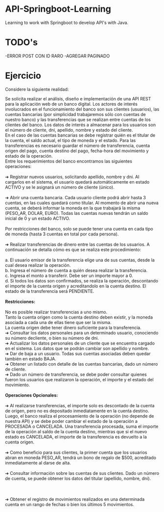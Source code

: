 # API-Springboot-Learning
Learning to work with Springboot to develop API's with Java.
<br /> 
# TODO's
-ERROR POST CON ID RARO
-AGREGAR PAGINADO
<br /> 
# Ejercicio
Considere la siguiente realidad:

Se solicita realizar el análisis, diseño e implementación de una API REST para la aplicación web de un banco digital. Los actores de interés involucrados en el funcionamiento del banco son sus clientes (usuarios), las cuentas bancarias (por simplicidad trabajaremos sólo con cuentas de nuestro banco) y las transferencias que se realizan entre cuentas de los clientes 
del banco. Los datos de interés a almacenar para los usuarios son el número de cliente, dni, apellido, nombre y estado del cliente.
<br /> 
En el caso de las cuentas bancarias se debe registrar quién es el titular de la cuenta, el saldo actual, el tipo de moneda y el estado. Para las transferencias es necesario guardar el número de transferencia, cuenta origen del pago, cuenta destino del
pago, fecha-hora del movimiento y estado de la operación.
<br /> 
Entre los requerimientos del banco encontramos las siguientes operaciones:<br /> 
<br /> 
➔ Registrar nuevos usuarios, solicitando apellido, nombre y dni. Al cargarlos en el sistema,
el usuario quedará automáticamente en estado ACTIVO y se le asignará un número de
cliente (único).<br /> <br /> 
➔ Abrir una cuenta bancaria. Cada usuario cliente podrá abrir hasta 3 cuentas, en las cuales quedará como titular. Al momento de abrir una nueva cuenta, se deberá informar la moneda en la que trabajará la misma (PESO_AR, DOLAR, EURO). Todas las cuentas nuevas tendrán un saldo inicial de 0 y un estado ACTIVO.<br /> <br /> 
Por restricciones del banco, solo se puede tener una cuenta en cada tipo de moneda (hasta 3 cuentas en total por cada persona).<br /> <br /> 
➔ Realizar transferencias de dinero entre las cuentas de los usuarios. A continuación se detalla cómo es que se realiza este procedimiento:<br /> <br /> 
a. El usuario emisor de la transferencia elige una de sus cuentas, desde la cual desea realizar la operación.<br /> 
b. Ingresa el número de cuenta a quién desea realizar la transferencia.<br /> 
c. Ingresa el monto a transferir. Debe ser un importe mayor a 0.<br /> 
d. Si todos los datos son confirmados, se realiza la operación, descontando el importe de la cuenta origen y acreditandolo en la cuenta destino. El estado de la transferencia será PENDIENTE.<br /> <br /> 
**Restricciones:** <br /> <br /> 
No es posible realizar transferencias a uno mismo.<br /> 
Tanto la cuenta origen como la cuenta destino deben existir, y la moneda asociada a cada una de ellas tiene que ser la misma.<br /> 
La cuenta origen debe tener dinero suficiente para la transferencia.<br /> 
➔ Consultar los datos personales para un determinado usuario, conociendo su número decliente, o bien su número de dni.<br /> 
➔ Actualizar los datos personales de un cliente que se encuentra cargado en el sistema. Los datos que se podrán cambiar son apellido y nombre.<br /> 
➔ Dar de baja a un usuario. Todas sus cuentas asociadas deben quedar también en estado BAJA.<br /> 
➔ Obtener un listado con detalle de las cuentas bancarias, dado un número de cliente.<br /> 
➔ Dado un número de transferencia, se debe poder consultar quienes fueron los usuarios que realizaron la operación, el importe y el estado del movimiento.<br /> <br /> 
**Operaciones Opcionales:**<br /> <br /> 
➔ Al realizarse transferencias, el importe solo es descontado de la cuenta de origen, pero no es depositado inmediatamente en la cuenta destino. Luego, el banco realiza el procesamiento de la operación (no depende de nuestra API) y se debe poder cambiar el
estado de la operación a PROCESADA o CANCELADA. Una transferencia procesada, suma el importe de la operación al saldo de la cuenta destino, mientras que si el nuevo estado es CANCELADA, el importe de la transferencia es devuelto a la cuenta origen.<br /> <br /> 
➔ Como beneficio para sus clientes, la primer cuenta que los usuarios abran en moneda PESO_AR, tendrá un bono de regalo de $500, acreditado inmediatamente al darse de alta.<br /> <br /> 
➔ Consultar información sobre las cuentas de sus clientes. Dado un número de cuenta, se puede obtener los datos del titular (apellido, nombre, dni).<br /> <br /> <br /> <br /> 
➔ Obtener el registro de movimientos realizados en una determinada cuenta en un rango de fechas o bien los últimos 5 movimientos.


